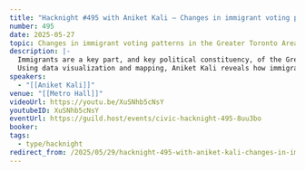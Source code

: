 ```yaml
---
title: "Hacknight #495 with Aniket Kali – Changes in immigrant voting patterns in the Greater Toronto Area"
number: 495
date: 2025-05-27
topic: Changes in immigrant voting patterns in the Greater Toronto Area
description: |-
  Immigrants are a key part, and key political constituency, of the Greater Toronto Area. Like all groups, they've had political shifts - most recently, a decisive shift toward the Conservatives.
  Using data visualization and mapping, Aniket Kali reveals how immigrant voting patterns in the GTA have shifted toward the Conservatives. His analysis combines electoral results with census data to create visual stories that challenge assumptions about immigrant voting blocs in Canadian politics.
speakers:
  - "[[Aniket Kali]]"
venue: "[[Metro Hall]]"
videoUrl: https://youtu.be/XuSNhb5cNsY
youtubeID: XuSNhb5cNsY
eventUrl: https://guild.host/events/civic-hacknight-495-8uu3bo
booker: 
tags:
  - type/hacknight
redirect_from: /2025/05/29/hacknight-495-with-aniket-kali-changes-in-immigrant-voting-patterns-in-the-greater-toronto-area/
---
```


